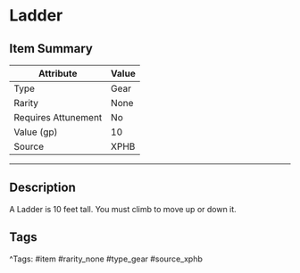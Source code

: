 # Ladder

## Item Summary

| Attribute            | Value                        |
|----------------------|------------------------------|
| Type                 | Gear |
| Rarity               | None             |
| Requires Attunement  | No                |
| Value (gp)           | 10    |
| Source               | XPHB |

---

## Description

A Ladder is 10 feet tall. You must climb to move up or down it.

## Tags

^Tags: #item #rarity_none #type_gear #source_xphb